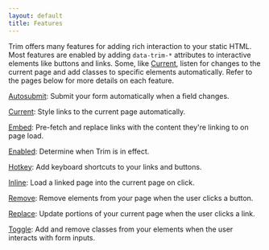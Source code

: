 ```yaml
---
layout: default
title: Features
---
```

Trim offers many features for adding rich interaction to your static HTML. Most features are enabled by adding `data-trim-*` attributes to interactive elements like buttons and links. Some, like [Current]({{site.baseurl}}/features/current), listen for changes to the current page and add classes to specific elements automatically. Refer to the pages below for more details on each feature.

[Autosubmit]({{site.baseurl}}/features/autosubmit): Submit your form automatically when a field changes.

[Current]({{site.baseurl}}/features/current): Style links to the current page automatically.

[Embed]({{site.baseurl}}/features/embed): Pre-fetch and replace links with the content they're linking to on page load.

[Enabled]({{site.baseurl}}/features/enabled): Determine when Trim is in effect.

[Hotkey]({{site.baseurl}}/features/hotkey): Add keyboard shortcuts to your links and buttons.

[Inline]({{site.baseurl}}/features/inline): Load a linked page into the current page on click.

[Remove]({{site.baseurl}}/features/remove): Remove elements from your page when the user clicks a button.

[Replace]({{site.baseurl}}/features/replace): Update portions of your current page when the user clicks a link.

[Toggle]({{site.baseurl}}/features/toggle): Add and remove classes from your elements when the user interacts with form inputs.
